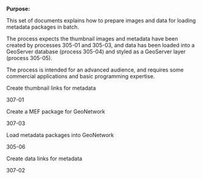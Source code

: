 **Purpose:**

This set of documents explains how to prepare images and data for loading metadata packages in batch.

The process expects the thumbnail images and metadata have been created by processes 305-01 and 305-03, and data has been loaded into a GeoServer database (process 305-04) and styled as a GeoServer layer (process 305-05).

The process is intended for an advanced audience, and requires some commercial applications and basic programming expertise.

Create thumbnail links for metadata

307-01

Create a MEF package for GeoNetwork

307-03

Load metadata packages into GeoNetwork

305-06

Create data links for metadata

307-02
